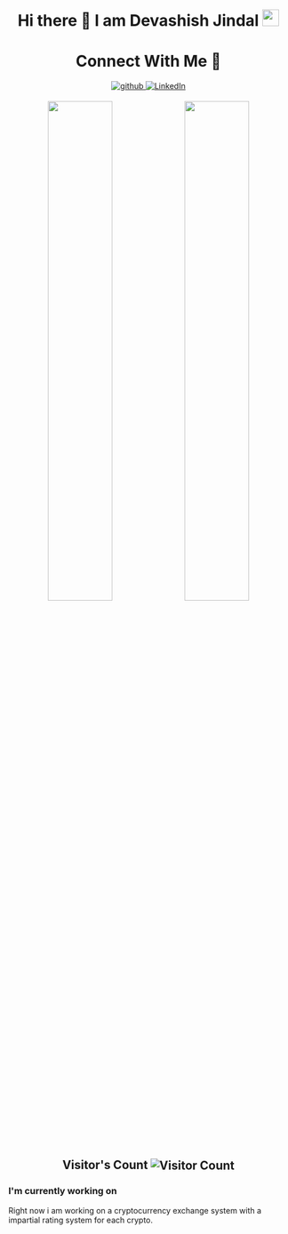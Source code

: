 ### <h1 align="center">Hi there 👋 I am  Devashish Jindal  <img src="https://emoji.slack-edge.com/T0172CCPGUW/party-blob/d7253707fa13e9ee.gif" width="30"/></h1>
<h1 align="center">Connect With Me 🤝</h1> 
<p align="center">
<a href="https://github.com/drace28" target="_blank">
<img src=https://img.shields.io/badge/github-%2324292e.svg?&style=for-the-badge&logo=github&logoColor=white alt=github style="margin-bottom: 5px;" />
</a>
<a href="https://www.linkedin.com/in/devashish-jindal-830400228/" target="_blank">
<img alt="LinkedIn" src="https://img.shields.io/badge/linkedin%20-%230077B5.svg?&style=for-the-badge&logo=linkedin&logoColor=white"/>
</a>
</p>
<div align="center">
  <img width="48%" src="https://github-readme-stats.vercel.app/api?username=drace28&theme=tokyonight&show_icons=true" />
  <img width="48%" src="https://github-readme-streak-stats.herokuapp.com/?user=drace28&theme=tokyonight&show_icons=true" />
</div>

<h2 align="center">Visitor's Count <img align="center" src="https://profile-counter.glitch.me/drace28/count.svg" alt="Visitor Count" /></h2>
<h3 align="centre">I'm currently working on</h3>
<p>Right now i am working on a cryptocurrency exchange system with a impartial rating system for each crypto.</p>
<!--
 is a ✨ _special_ ✨ repository because its `README.md` (this file) appears on your GitHub profile.
Here are some ideas to get you started:
- 🔭 I’m currently working on ...
- 🌱 I’m currently learning ...
- 👯 I’m looking to collaborate on ...
- 🤔 I’m looking for help with ...
- 💬 Ask me about ...
- 📫 How to reach me: ...
- 😄 Pronouns: ...
- ⚡ Fun fact: ..
-->
